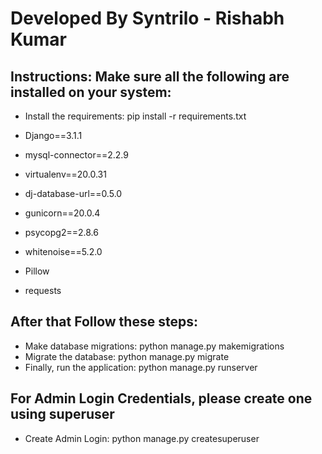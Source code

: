
# Developed By Syntrilo - Rishabh Kumar

## Instructions: Make sure all the following are installed on your system:

- Install the requirements: pip install -r requirements.txt

- Django==3.1.1
- mysql-connector==2.2.9
- virtualenv==20.0.31
- dj-database-url==0.5.0
- gunicorn==20.0.4
- psycopg2==2.8.6
- whitenoise==5.2.0
- Pillow
- requests

## After that Follow these steps:

- Make database migrations: python manage.py makemigrations
- Migrate the database: python manage.py migrate
- Finally, run the application: python manage.py runserver

## For Admin Login Credentials, please create one using superuser

- Create Admin Login: python manage.py createsuperuser



